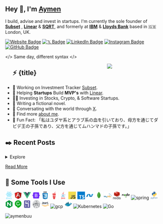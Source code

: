 <h2>Hey 👋, I'm <a href="https://aymenbou.com/">Aymen</a></h2>
<p>I build, advise and invest in startups. I'm currently the sole founder of <strong><a href="https://www.getsubset.com/">Subset</a></strong> , <strong><a href="https://www.getlinear.com/">Linear</a></strong> &amp; <strong><a href="https://www.sqrtt.com/">SQRT</a></strong>, and formerly at <strong><a href="https://ibm.com/">IBM</a></strong> &amp; <strong><a href="https://www.tsb.co.uk/">Lloyds Bank</a></strong> based in 🇬🇧 London, UK.</p>
<p><a href="https://aymenbou.com/"><img src="https://img.shields.io/badge/-aymenbou.com-0A0A0A?style=flat-square&amp;labelColor=0A0A0A&amp;logo=maildotru&amp;link=https://aymenbou.com/" alt="Website Badge"></a> <a href="https://x.com/aymenbuu/"><img src="https://img.shields.io/badge/-@aymenbuu-0A0A0A?style=flat-square&amp;labelColor=0A0A0A&amp;logo=x&amp;link=https://x.com/aymenbuu/" alt="𝕏 Badge"></a> <a href="https://www.linkedin.com/in/aymenbou/"><img src="https://img.shields.io/badge/-@aymenbuu-0A0A0A?style=flat-square&amp;labelColor=0A0A0A&amp;logo=medium&amp;link=https://www.linkedin.com/in/aymenbou/" alt="LinkedIn Badge"></a> <a href="https://instagram.com/aymenbuu/"><img src="https://img.shields.io/badge/-@aymenbuu-0A0A0A?style=flat-square&amp;labelColor=0A0A0A&amp;logo=Instagram&amp;link=https://instagram.com/aymenbuu/" alt="Instagram Badge"></a> <a href="https://github.com/aymenbuu"><img src="https://img.shields.io/badge/-@aymenbuu-0A0A0A?style=flat-square&amp;labelColor=0A0A0A&amp;logo=GitHub&amp;link=https://github.com/aymenbuu" alt="GitHub Badge"></a></p>
<p>&lt;/&gt; Same day, different syntax &lt;/&gt;</p>
<img align="right" width="35%" src="https://media.giphy.com/media/Y349mkUUL76bwZHlJR/giphy.gif?cid=790b76110zikg9z4r2h6s45sel4rimgobgyr28qdj1tku784&ep=v1_gifs_search&rid=giphy.gif&ct=g" />
<div id="toc"> <!-- both work, toc or user-content-toc -->
      <ul style="list-style: none;">
        <summary>
            <h2>⚡ {title}</h2>
        </summary>
      </ul>
    </div>
<ul>
<li>🔭 Working on Investment Tracker <a href="https://getsubset.com/">Subset</a>.</li>
<li>🧐 Helping <strong>Startups</strong> Build <strong>MVP's</strong> with <a href="https://getlinear.com/">Linear</a>.</li>
<li>👨‍💻 Investing in Stocks, Crypto, &amp; Software Startups.</li>
<li>📝 Writing a fictional novel.</li>
<li>💬 Conversating with the world through <a href="https://x.com/">X</a>.</li>
<li>📙 Find more <a href="https://www.aymenbou.com/about">about me</a>.</li>
<li>🎉 Fun Fact: 「私はユダヤ系とアラブ系の血を引いており、母方を通じてダビデ王の子孫であり、父方を通じてムハンマドの子孫です。」</li>
</ul>
<h2>✒️ Recent Posts</h2>
<details>
    <summary>Explore</summary>
</details>
<p><a target="_blank" href="https://blog.aymenbou.com/">Read More</a></p>
<h2>🚀 Some Tools I Use</h2>
<p align="left">
<img src="https://raw.githubusercontent.com/devicons/devicon/master/icons/react/react-original-wordmark.svg" alt="react" width="25" height="25" />
<img src="https://raw.githubusercontent.com/devicons/devicon/master/icons/angularjs/angularjs-original.svg" alt="angular-js" width="25" height="25" />
<img src="https://raw.githubusercontent.com/devicons/devicon/master/icons/vuejs/vuejs-original.svg" alt="vue" width="25" height="25" />
<img src="https://raw.githubusercontent.com/devicons/devicon/master/icons/bootstrap/bootstrap-plain.svg" alt="bootstrap" width="25" height="25" />
<img src="https://raw.githubusercontent.com/devicons/devicon/master/icons/css3/css3-original-wordmark.svg" alt="css3" width="25" height="25" />
<img src="https://raw.githubusercontent.com/devicons/devicon/master/icons/gulp/gulp-plain.svg" alt="gulp" width="25" height="25" />
<img src="https://raw.githubusercontent.com/devicons/devicon/master/icons/java/java-original-wordmark.svg" alt="java" width="25" height="25" />
<img src="https://raw.githubusercontent.com/devicons/devicon/master/icons/javascript/javascript-original.svg" alt="javascript" width="25" height="25" />
<img src="https://raw.githubusercontent.com/devicons/devicon/master/icons/typescript/typescript-original.svg" alt="typescript" width="25" height="25" />
<img src="https://raw.githubusercontent.com/devicons/devicon/master/icons/dot-net/dot-net-original.svg" alt=".NET" width="25" height="25" />
<img src="https://raw.githubusercontent.com/devicons/devicon/master/icons/mongodb/mongodb-original.svg" alt="mongodb" width="25" height="25" />
<img src="https://raw.githubusercontent.com/devicons/devicon/master/icons/mysql/mysql-original-wordmark.svg" alt="mysql" width="25" height="25" />
<img src="https://raw.githubusercontent.com/devicons/devicon/master/icons/redis/redis-original-wordmark.svg" alt="redis" width="25" height="25" />
<img src="https://raw.githubusercontent.com/devicons/devicon/master/icons/nodejs/nodejs-original-wordmark.svg" alt="nodejs" width="25" height="25" />
<img src="https://www.vectorlogo.zone/logos/springio/springio-icon.svg" alt="spring" width="25" height="25" />
<img src="https://raw.githubusercontent.com/devicons/devicon/master/icons/python/python-original-wordmark.svg" alt="python" width="25" height="25" />
<img src="https://raw.githubusercontent.com/devicons/devicon/master/icons/nginx/nginx-original.svg" alt="nginx" width="25" height="25" />
<img src="https://raw.githubusercontent.com/devicons/devicon/master/icons/cucumber/cucumber-plain.svg" alt="cucumber" width="25" height="25" />
<img src="https://raw.githubusercontent.com/devicons/devicon/master/icons/heroku/heroku-plain.svg" alt="heroku" width="25" height="25" />
<img src="https://raw.githubusercontent.com/devicons/devicon/master/icons/travis/travis-plain.svg" alt="travis" width="25" height="25" />
<img src="https://raw.githubusercontent.com/github/explore/80688e429a7d4ef2fca1e82350fe8e3517d3494d/topics/aws/aws.png" alt="aws" width="25" height="25" />
<img src="https://www.vectorlogo.zone/logos/google_cloud/google_cloud-icon.svg" alt="gcp" width="25" height="25" />
<img src="https://raw.githubusercontent.com/devicons/devicon/master/icons/docker/docker-original.svg" alt="Docker" width="25" height="25" />
<img src="https://www.vectorlogo.zone/logos/kubernetes/kubernetes-icon.svg" alt="Kubernetes" width="25" height="25" />
<img src="https://cdn.jsdelivr.net/gh/devicons/devicon/icons/go/go-original.svg" alt="Go" width="25" height="25" />
</p>
<img src="https://github-readme-stats.vercel.app/api?username=aymenbuu&show_icons=true&count_private=true" alt="aymenbuu" />
